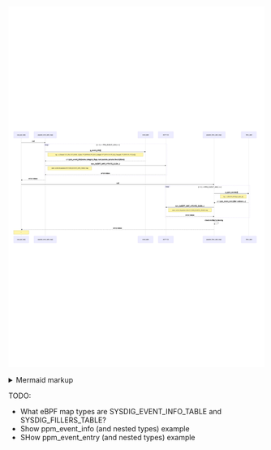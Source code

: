 <!-- generated by mermaid compile action - START -->
![~mermaid diagram 1~](/output/input_2_3_scap_bpf_load_populate_event_table_and_fillers_table-md-1.png)
<details>
  <summary>Mermaid markup</summary>

```mermaid
sequenceDiagram
    scap_bpf_load()->>populate_event_table_map(): call
    loop i := 0, i < PPM_EVENT_MAX, i++
    populate_event_table_map()->>event_table: g_event_info[i]
    Note left of event_table: eg., x = {"rename", EC_FILE, EF_NONE, 3, {{"res", PT_ERRNO, PF_DEC}, {"oldpath", PT_FSPATH, PF_NA}, {"newpath", PT_FSPATH, PF_NA}}}
    event_table-->>populate_event_table_map(): x = ppm_event_info{name, category, flags, num params, params descriptions}
    populate_event_table_map()->>eBPF VM: sys_bpf(BPF_MAP_UPDATE_ELEM, ...)
    Note right of populate_event_table_map(): store x at the i-th position of SYSDIG_EVENT_INFO_TABLE map
    eBPF VM-->>populate_event_table_map(): error status
    end
    populate_event_table_map()-->>scap_bpf_load(): error status
    scap_bpf_load()->>populate_fillers_table_map(): call
    loop i := 0, i < PPM_EVENT_MAX, i++
    populate_fillers_table_map()->>fillers_table: g_ppm_events[i]
    Note left of fillers_table: eg., x = {FILLER_REF(sys_open_x)},
    fillers_table-->>populate_fillers_table_map(): x = ppm_event_entry{filler callback, ...}
    populate_fillers_table_map()->>eBPF VM: sys_bpf(BPF_MAP_UPDATE_ELEM, ...)
    Note left of populate_fillers_table_map(): store x at the i-th position of the SYSDIG_FILLERS_TABLE map
    eBPF VM-->>populate_fillers_table_map(): error status
    end
    populate_fillers_table_map()->>populate_fillers_table_map(): check no filler is missing
    populate_fillers_table_map()-->>scap_bpf_load(): error status
    Note over scap_bpf_load(): ...
```

</details>
<!-- generated by mermaid compile action - END -->

TODO:

- What eBPF map types are SYSDIG_EVENT_INFO_TABLE and SYSDIG_FILLERS_TABLE?
- Show ppm_event_info (and nested types) example
- SHow ppm_event_entry (and nested types) example
